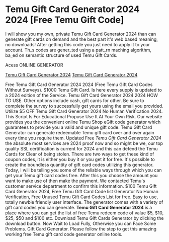 # Temu Gift Card Generator 2024 2024 [Free Temu Gift Code]

I will show you my own, private Temu Gift Card Generator 2024 than can generate gift cards on demand and the best part it's web based meaning, no downloads! After getting this code you just need to apply it to your account. Th_s codes are gener_ted using a patt_rn maching algorithm, ba_ed on semantic structure of used Temu Gift Cards.

Acess ONLINE GENERATOR

[Temu Gift Card Generator 2024](http://tnpps.xyz/p3cgytz)
[Temu Gift Card Generator 2024](http://tnpps.xyz/p3cgytz)

Free Temu Gift Card Generator 2024 2024 (Free Temu Gift Card Codes Without Surveys). $1000 Temu Gift Card. Is here every supply is updated to a 2024 edition of the Service. 
Temu Gift Card Generator 2024 2024 HOW TO USE. Other options include cash, gift cards for other. Be sure to complete the survey to successfully get yours using the email you provided.
Utilize $5 OFF Temu Gift Card Generator 2024 No Human Verification 2024. This Script Is For Educational Propuse Use It At Your Own Risk. Our website provides you the convenient online Temu Shop eGift code generator which guarantees to provide you a valid and unique gift code. Temu Gift Card Generator can generate redeemable Temu gift card over and over again every time you require them.
Updated Free *Temu Gift Card Generator 2024* the absolute most services are 2024 proof now and so might be we, our top quality SSL certification is current for 2024 and this can defend the Temu Cards for Clear of being stolen. There are two ways to get these kind of coupon codes, it is either you buy it or you get it for free. It's possible to create the boundless quantity of gift card codes utilizing this generator. Today, I will be telling you some of the reliable ways through which you can get your Temu gift card codes free. After this you choose the amount you want to make use of then make the payment. We contacted Temu's customer service department to confirm this information. 
$100 Temu Gift Card Generator 2024, Free Temu Gift Card Code list Generator No Human Verification, Free Unused Temu Gift Card Codes List for free. Easy to use, totally newbie friendly user interface. The generator comes with a variety of gift card codes you can generate.
**Temu Gift Card Generator 2024** is a place where you can get the list of free Temu redeem code of value $5, $10, $25, $50 and $100 etc. Download Temu Gift Cards Generator by clicking the download button. Now Wait to Load Fully, Otherwise you can Face Some Problems. Gift Card Generator. Please follow the step to get this amazing working free Temu gift card code generator online tools.